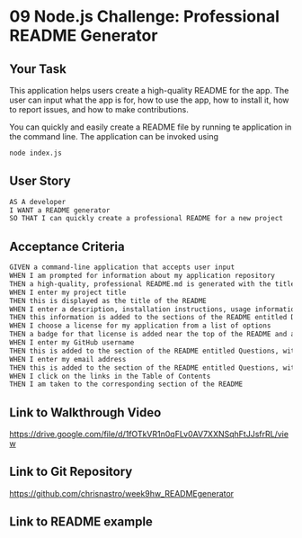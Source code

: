 # 09 Node.js Challenge: Professional README Generator

## Your Task

This application helps users create a high-quality README for the app. The user can input what the app is for, how to use the app, how to install it, how to report issues, and how to make contributions.

You can quickly and easily create a README file by running te application in the command line.  The application can be invoked using 
```bash
node index.js
```

## User Story

```md
AS A developer
I WANT a README generator
SO THAT I can quickly create a professional README for a new project
```

## Acceptance Criteria

```md
GIVEN a command-line application that accepts user input
WHEN I am prompted for information about my application repository
THEN a high-quality, professional README.md is generated with the title of my project and sections entitled Description, Table of Contents, Installation, Usage, License, Contributing, Tests, and Questions
WHEN I enter my project title
THEN this is displayed as the title of the README
WHEN I enter a description, installation instructions, usage information, contribution guidelines, and test instructions
THEN this information is added to the sections of the README entitled Description, Installation, Usage, Contributing, and Tests
WHEN I choose a license for my application from a list of options
THEN a badge for that license is added near the top of the README and a notice is added to the section of the README entitled License that explains which license the application is covered under
WHEN I enter my GitHub username
THEN this is added to the section of the README entitled Questions, with a link to my GitHub profile
WHEN I enter my email address
THEN this is added to the section of the README entitled Questions, with instructions on how to reach me with additional questions
WHEN I click on the links in the Table of Contents
THEN I am taken to the corresponding section of the README
```
## Link to Walkthrough Video

https://drive.google.com/file/d/1fOTkVR1n0qFLv0AV7XXNSqhFtJJsfrRL/view

## Link to Git Repository

https://github.com/chrisnastro/week9hw_READMEgenerator

## Link to README example

